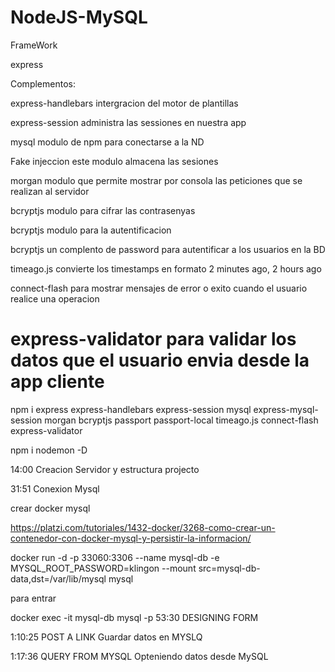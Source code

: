# NodeJS-MySQL

FrameWork

express

Complementos:

express-handlebars intergracion del motor de plantillas

express-session administra las sessiones en nuestra app

mysql modulo de npm para conectarse a la ND

Fake injeccion este modulo almacena las sesiones

morgan modulo que permite mostrar por consola las peticiones que se realizan al servidor

bcryptjs modulo para cifrar las contrasenyas

bcryptjs modulo para la autentificacion

bcryptjs un complento de password para autentificar a los usuarios en la BD

timeago.js convierte los timestamps en formato 2 minutes ago, 2 hours ago

connect-flash para mostrar mensajes de error o exito cuando el usuario realice una operacion

# express-validator para validar los datos que el usuario envia desde la app cliente

npm i express express-handlebars express-session mysql express-mysql-session morgan bcryptjs passport passport-local timeago.js connect-flash express-validator

npm i nodemon -D

14:00 Creacion Servidor y estructura projecto

31:51 Conexion Mysql

crear docker mysql

https://platzi.com/tutoriales/1432-docker/3268-como-crear-un-contenedor-con-docker-mysql-y-persistir-la-informacion/

docker run -d -p 33060:3306 --name mysql-db -e MYSQL_ROOT_PASSWORD=klingon --mount src=mysql-db-data,dst=/var/lib/mysql mysql

para entrar

docker exec -it mysql-db mysql -p
53:30 DESIGNING FORM

1:10:25 POST A LINK
Guardar datos en MYSLQ

1:17:36 QUERY FROM MYSQL
Opteniendo datos desde MySQL